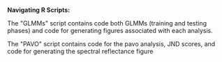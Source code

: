 **Navigating R Scripts:**

The "GLMMs" script contains code both GLMMs (training and testing phases) and code for generating figures associated with each analysis. 

The "PAVO" script contains code for the pavo analysis, JND scores, and code for generating the spectral reflectance figure 